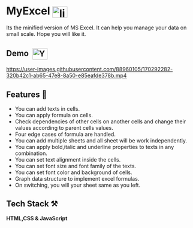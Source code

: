 # MyExcel <a href="https://myexcell.netlify.app" target="_blank"><img align="center" src="../../../../../Readme/Icons/icons8-external-link-64.png" alt="live link" height="30" width="40" /></a>

Its the minified version of MS Excel.
It can help you manage your data on small scale.
Hope you will like it.
 


## Demo &nbsp;<a href="https://youtu.be/qkU3X2d_GvE" target="_blank"><img align="center" src="https://raw.githubusercontent.com/rahuldkjain/github-profile-readme-generator/master/src/images/icons/Social/youtube.svg" alt="Youtube" height="30" width="40" /></a>

https://user-images.githubusercontent.com/88960105/170292282-320b42c1-ab65-47e8-8a50-e85eafde378b.mp4


## Features 📝

- You can add texts in cells. 
- You can apply formula on cells. 
- Check dependencies of other cells on another cells and change their values according to parent cells values. 
- Four edge cases of formula are handled. 
- You can add multiple sheets and all sheet will be work independently. 
- You can apply bold,italic and underline properties to texts in any combination. 
- You can set text alignment inside the cells. 
- You can set font size and font family of the texts. 
- You can set font color and background of cells. 
- Graph data structure to implement excel formulas.
- On switching, you will your sheet same as you left.


## Tech Stack ⚒

**HTML,CSS & JavaScript**

